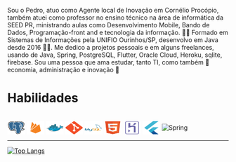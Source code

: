 Sou o Pedro, atuo como Agente local de Inovação em Cornélio Procópio, também atuei como professor no ensino técnico na área de informática da SEED PR, ministrando aulas como Desenvolvimento Mobile, Bando de Dados, Programação-front and e tecnologia da informação. :man_teacher:
Formado em Sistemas de Informações pela UNIFIO Ourinhos/SP, desenvolvo em Java desde 2016 :man_technologist:. 
Me dedico a projetos pessoais e em alguns freelances, usando de Java, Spring, PostgreSQL, Flutter, Oracle Cloud, Heroku, sqlite, firebase.
Sou uma pessoa que ama estudar, tanto TI, como também 💸 economia, administração e inovação :satellite:

# Habilidades

<div style="display: inline-block"><br>
  <img align="center" alt="PostgreSQL" height="30" width="40" src="https://github.com/devicons/devicon/blob/master/icons/postgresql/postgresql-original.svg">
  <img align="center" alt="Firebase" height="30" width="40" src="https://raw.githubusercontent.com/devicons/devicon/master/icons/firebase/firebase-plain.svg">
  <img align="center" alt="Docker" height="30" width="40" src="https://raw.githubusercontent.com/devicons/devicon/master/icons/docker/docker-original.svg">
  <img align="center" alt="Git" height="30" width="40" src="https://raw.githubusercontent.com/devicons/devicon/master/icons/git/git-original.svg">
  <img align="center" alt="Mysql" height="30" width="40" src="https://github.com/devicons/devicon/blob/master/icons/mysql/mysql-original-wordmark.svg">
  <img align="center" alt="Html5" height="30" width="40" src="https://github.com/devicons/devicon/blob/master/icons/html5/html5-original.svg">
  <img align="center" alt="Heroku" height="30" width="40" src="https://github.com/devicons/devicon/blob/master/icons/heroku/heroku-original.svg">
  <img align="center" alt="Flutter" height="30" width="40" src="https://github.com/devicons/devicon/blob/master/icons/flutter/flutter-original.svg">
   <img align="center" alt="Spring" height="30" width="40" src="https://www.svgrepo.com/show/354380/spring-icon.svg">  
</div>

<hr/>

[![Top Langs](https://github-readme-stats.vercel.app/api/top-langs/?username=pedro0509&layout=compact&hide_border=true&hide=css,html,scss,python&theme=dracula)](https://github.com/pedro0509/github-readme-stats)
<!--
**pedro0509/pedro0509** is a ✨ _special_ ✨ repository because its `README.md` (this file) appears on your GitHub profile.

Here are some ideas to get you started:

- 🔭 I’m currently working on ...
- 🌱 I’m currently learning ...
- 👯 I’m looking to collaborate on ...
- 🤔 I’m looking for help with ...
- 💬 Ask me about ...
- 📫 How to reach me: ...
- 😄 Pronouns: ...
- ⚡ Fun fact: ...
-->
